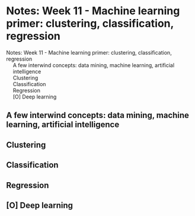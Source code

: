 # Notes: Week 11 - Machine learning primer: clustering, classification, regression

<div id="toc">

<!-- TOC -->

- [Notes: Week 11 - Machine learning primer: clustering, classification, regression](#notes-week-11---machine-learning-primer-clustering-classification-regression)
    - [A few interwind concepts: data mining, machine learning, artificial intelligence](#a-few-interwind-concepts-data-mining-machine-learning-artificial-intelligence)
    - [Clustering](#clustering)
    - [Classification](#classification)
    - [Regression](#regression)
    - [[O] Deep learning](#o-deep-learning)

<!-- /TOC -->

</div>

## A few interwind concepts: data mining, machine learning, artificial intelligence

## Clustering

## Classification

## Regression

## [O] Deep learning

